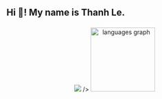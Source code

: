<h2 align="left">Hi 👋! My name is Thanh Le.</h2>

###
<div align="center">
  <img src="https://github-readme-stats.vercel.app/api?username=thanhLe-tlee&show_icons=true&count_private=true&theme=dracula" />
/>
  <img src="https://github-readme-stats.vercel.app/api/top-langs?username=thanhLe-tlee&locale=en&hide_title=false&layout=compact&card_width=320&langs_count=5&theme=dracula&hide_border=false" height="150" alt="languages graph"  />
</div>

###

###



###


###

<br clear="both">

###
